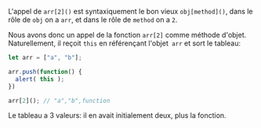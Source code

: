 L'appel de `arr[2]()` est syntaxiquement le bon vieux `obj[method]()`, dans le rôle de `obj` on a `arr`, et dans le rôle de `method` on a `2`.

Nous avons donc un appel de la fonction `arr[2]` comme méthode d'objet. Naturellement, il reçoit `this` en référençant l'objet` arr` et sort le tableau:

```js run
let arr = ["a", "b"];

arr.push(function() {
  alert( this );
})

arr[2](); // "a","b",function
```

Le tableau a 3 valeurs: il en avait initialement deux, plus la fonction.

